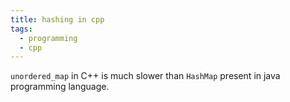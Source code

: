 ```yaml
---
title: hashing in cpp
tags:
  - programming
  - cpp
---
```


`unordered_map` in C++ is much slower than `HashMap` present in java programming language.
